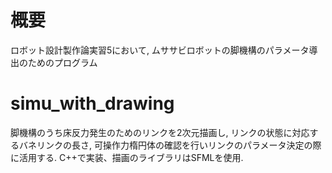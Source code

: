 # 概要
ロボット設計製作論実習5において, ムササビロボットの脚機構のパラメータ導出のためのプログラム

# simu_with_drawing
脚機構のうち床反力発生のためのリンクを2次元描画し, リンクの状態に対応するバネリンクの長さ, 可操作力楕円体の確認を行いリンクのパラメータ決定の際に活用する.
C++で実装、描画のライブラリはSFMLを使用.
